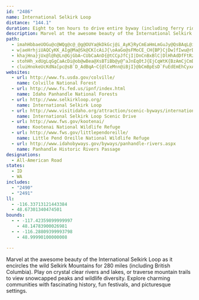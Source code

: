 ```yaml
---
id: "2486"
name: International Selkirk Loop
distance: "144.1"
duration: Eight to ten hours to drive entire byway (including ferry ride and U.S.-Canadian border crossings)
description: Marvel at the awesome beauty of the International Selkirk Loop as it encircles the wild Selkirk Mountains for 280 miles (including British Columbia). Play on crystal clear rivers and lakes, or traverse mountain trails to view snowcapped peaks and wildlife diversity. Explore charming communities with fascinating history, fun festivals, and picturesque settings.
path:
  - imahHbbaeUOGu@c@WQg@c@_@g@OUYa@kDkGcj@i_AyK}RyCmEaHmLmGuJy@QsBAqL@iGd@MG{AH]AWEICSI_@[a@s@i@mAiE{LqAyDgAqDo@_Cm@}AUi@KYKQKOUYe@_@SMe@Sc@Ks@HSDo@\i@b@W^KNKXKVwAzE[~@a@l@ARINe@b@yNpJcB\eA@o@GcBy@oAmAeFyHcBuA{CeBqF}BwCaBiBaBo@}@o@sAGS
  - w|aeHrhjiUAQCyKK_AIg@Ma@Sk@CK[cAiJ{\oAaGo@sFMoCE_CH{BP}CjDw]fIwu@rDeg@fBmYt@uRh@eDdAoDrC_IlAsEn@{Cn@yE^uH\ur@IoPYgL_A}VU{LCeDRa_BDczAD{T?kd@TwdCA__@Fip@Eqb@DeCLsBj@{DlAiFh@qAdKiS`C{FpEgM`Tqx@zA_FvAaEdBmEzBsEjAwBpEaHdDgEdtBmhCxA_Cx@qBhAmDd@iBb@kCXkCT{GEgDSaEe@aDiB{HgCwGsUck@iCyJUgAsAsLs@qM[{PmD_hAScIMkLOsCe@aEiDiRgJmj@i@mCc@mBeAyCkSki@_E}KyBoHkQox@wQa|@gJmb@cE}O}CoJs`@ycAoCwGgFiJcHoJ_HwGg`@m]{RgMkJaE}Ag@sB]yDQkEDeAN}WbGwJpBcDLqC_@s@W{KaGsBg@gZa@eBQwBm@sCwA_BgAsA}AeLwQeBmBgBsAoVmNiCaBwAmAuBaC_JwLgCcEiOoXeDgF_CyBeJ_EeBgAwGsHyAaAcEsBaS_EeFm@_LaCyN_CaJyC}[qQgCkC_B_Ds@gBcHwW}EcPwUos@yBeIi@mEOuCIyFvGso@^gDx@cFXoAbHqShN_`@h@wB~@aFlA}I^aJNkKIe\Uml@SgkAOcUQmG{@cJMaEJkC~@yDvDwI^qBN{ABeFSsBm@kC{AeDu@aB}@}Ba@qAWeAe@}C_AkHq@mFsDuWoBwImCyJmCyHgJkViUik@uE_MiPka@cHqRqKsX_@aAiBmEyDiKs@uC{GgP{AqEE_@Au@@sGK{f@aCBm@?}CCaGDA|DDf\sVH}A[i@_@uBg@_Ms@qJReQ`AcBG}BeBo@sAe@mBm@kEyBGs@MyAw@sCeCcBu@yGcAkXaD_AU_SeIsCe@gCE}[DuHGcWFwl@Gsb@XyDj@}FzBcDfBmBv@gBTi[Gs`@a@ojBcAiUYiaA[qO_@gEs@_UyJgVsDsI{C_KeFsc@oRaMwG}RgOqGsG{MuQoB_CiAy@eBs@{IoB}By@eOsKuEyC_C{C_AwAy@yBo@uBwGmVmAmCqAmBsAyAsDmCcA_AsAgBcAqBu@iCqH}]mGeU}AyEsC{HwI{PgFuHwEgI_D_D}CsB_SgJe_@oOsBkAewAe_Aib@kXsCyAotEeoBwAu@apAa~@oDsBwUoJgl@uMcD[_Q@}DGgAKoAk@iAu@o@}@_AuA}CsG{@wA_EaEeAw@oA{AkKoJsCeDuEsIeEuJi@aAqHkKsTgYaJuKwImLkLcO}FeHqDaFiv@}aAeBaBcBqAoL{Hw`A}m@oN_K
  - khajHna}jUx@l@h@Ln@GjGbA~CUbCaAnD{@tCCpJfCjI|DnCnBxBlC|DlHhAdDfFtRzAbK|ClJ|BfEbC~ArA^dBNxB]|C_C|C_BlCE|Cz@lCpCvD~@hJMx@Kx@e@|@aA~@eBhB_CnAeAdCDdBXxDDxEe@rLd@~Cd@lCn@nBhAzJbIlYhSfCrA|Ab@bD@dS{CdQeD~GMxFr@`OdCrKnC`I~CxDrChBfAfBb@~DZzLHlDf@nBKpCs@`MuJ`HeEdBeBb@s@`EmJjA{DbAmAhBm@fBcB~@oBx@sDEmCSqBgAuBe@yCLeBd@kAx@ShA?~@|@rBtIzOtTjAfA|GhJjPtSlCjEhBlDlB`GjAzEv@jB~@fBh@r@hAr@zA?vAYnDuCvAWrAPvJxFnFnBtIjBzXzDr[fDlf@bC`G|@bBt@xAfAnAxAfY~_@lA`AhD~AdKrCn@VrJbJjDlE~CrExClFjHzNhSj_@pL~SvDxH|BzD^^x@PpB_AhBk@|AIzB`@z@Xb@\r@zAZjAfAhApB|@jCt@nAt@JNn@pBQtCYvAy@x@i@Ps@?k@LUj@Dt@d@lCB|@YfA{FxAk@Xc@x@Ol@Zv@l@@d@S\_@dBm@fB?bDw@|BoAnAY~A?tIfBdP`JTDl@^^f@XfB@lDMvDStA]|@_@t@oBvAkCX{Bx@aAt@yAvBe@xAoDjQmBbB}FbDc@h@Un@Iv@BdBJ`Bb@~C`@zAl@|AbAzA|BvBrFhBz@b@fCtBbArAbBpCx@tBbVxe@fAbB`BtAbC|A|Af@`F`AlLjDtOtDvCd@pK|@lILzDKfOqA~MpApJdBrAChASjJuDt@Q|@A`@FvHtDjDp@hBl@rArA|@xAt@|@tAx@lFz@`Hj@xAx@|DzDlBvAlElB|n@vVdGlCvH|BbErCpL|I~JrKxCzD~EfOf@`Ax@dAbBrAjCpA`GnAlDdAfFjDp`@rZh]hYlDzBhDdBvCx@`Cd@fGj@jDLhCEbASxEaB~@o@jHgHlG}G|BqC|DmFxAoEdA{GvAg]t@{Fb@gBbAuBpBwC`D{CdAm@hJkBzQyIfAgAhGsEvC_AnBKfBN|ElAjCxApBfBx@`ArB|DjN~[~EzJrAjBlCbCdMfJlFpC|CrAxCx@rBKxDyAvAElHvAd]pI~AVfCPnLFlOA?w@hBgElAkB|BsC|G{EbCmAxF}@noBGlKSnJgBbEwAbGaClDeAlEgA`Gs@f]c@ry@BzKQfEy@nBmArGkGjR}Rbl@qT|i@aSfLgFfCsApE{ChVuRndBazAfKkJrXiUzFmFrEkCjLaCbwAgWbXaGrFa@`EDfJrB`DXdADhAEhCYzAk@tAmA~AkAlEmBrA[tc@qGxDeApDoAd]qZta@u\n@[fCk@j^uCfb@}BhBDxIdCxCl@d]p@rGxAnLnF|CjApA^dAFj@MlD{CrDeFbB{Dt@q@hAEzJxBfBETE~AgA~BkCzFgB~As@|@s@tAqCRaBrWgb@pHuM|CsJpAaIvBoRpGqg@bBwRt@iHrBgLpCuJtO_l@vGqWjAmCpEgHdDwB|JwE~GyClCy@|CSbCFxBRxC~@rOfJxCjArATtBPlCQ|Ag@hBaArEqDxOoO|DkErBoFxAmFd@eCl@cEt@yChXmu@vDaMfDiH|OwU`CkEbAyAn@o@bCcB`EuBfNwDjE}@nDqAbAk@`JmIpGoF|DaE`@o@hCuF\g@h@c@rAo@z@Ef@DzBx@|AR|@C`AS~F_CdCOpm@rBfATnA\~Ar@~HzFxVfR`H`GZ`@d@|@jDtIhDrMrCbN`BzLpAbPbB|\h@tFbBzIvGrQx@rDZfDl@tDJ|BIjGKnBDhNLfDt@`JdAfGlAhEnBdGvArF~@`HJnELbBZzBtFtSjBfGv@lA~@f@tn@bUlHvCfJ~A|ALlG@`_@gGpEoAxBeB`HoJh@k@hAm@lHEd@G~IFx@Fh@RrGlFj@XlAVbBJhC_@nMmEhHsC~JuEd]eO~NwHbEExDr@bAf@dKdHbCfAhDx@|DS~A_@vBeAtAgAfBsBfIkKnCcDx@s@~AiAfFgCfDaAbDe@xCGvF^zEz@pM~ChC^bBJ|AE~b@_ErCMbBNnBj@tJrDxAXtDXlCKfAMbEyAbW}L~HeEhHeDhw@u_@lA]~CSfmAQdxBg@fY?zFSnC_@lCs@xCyAzvCudB|T}MhH_ElTqM`rCgaB|]_TxO_JzYqQzNcNz[i\dOiPdN}MlCcDhU_UhNsNhKqLvCeChC_BxDsDrNwPxNuVzCiHpB_EjGaPdCcIrB{HhCyKbAmFxB}O|@mIxAwXTaJPyMfAm_@^{JrCalA[eMqE_vA?eHX{D~Cw\xyAgqOlAsJx@sDlAaEjAgCfCsErB_C`K{I|DsCbByBzCaIzAaBtA_A|BWhAJvErAxAVx@@xAK|EgBvK{FpEsCrBmBfIgKjOcTrS}WbD_CvHqEpZcOnAs@vDoDn@wARaAJ_MBmY@K
  - stohHh_xdUgLqGgCaAcDi@ob@wBea@XsBTiBb@y@^aJnEqOtJ{EjCqWtK{BzAmCjCmDrE[VeErC_Cn@oAR{HNwe@UsY\kHnCsE|EcA`BeBxDu\hy@}H~Qwl@`yAqAzB_ApAwCdD{@l@mG~BmRLaEEoGHe^?ie@q@cBFwKlDyIxEmG`CuBjAcAx@iAlAgKzM}DfCcBv@mCl@wFj@kLl@oABsCOsCy@gj@kTeP{GmCy@cEYgEx@y`@|M}l@~IuNrAmYtB_B^gA^uQhMuK`NcBlAyCvAFrDCx@Sr@Yl@s@j@wIfGwFfDiBj@sFnAwB~@qI~EeBzA}BrDsU|f@mGbLq\je@}@l@iAf@iG|AgCzEiAjEw@hBk@x@y@r@gqBl}@yPfGgsAhk@mDdBaEhDeB|B
  - cluiHnokeUcKdNa[pc@sB`D_AdBqA~C{@lCeMnn@iBjI}@bCmBpEsD`FuEdEmEhCyxA`l@}CpBcDrCy_@p`@cDbFwk@nbA_BfDgBlEyCbOwJpkBBlE`ArEnBfC~HxBdAdAlKpPvBzEbAdF^xFDnD[lEy@dFsBbFoNfZaJ|QaJ|RaJp[y@~Ay@~@_MfIkDhBaD|CuB~CsAnAoAx@}Ad@gLLgEbB}BxBe@|@I^KH
websites:
  - url: http://www.fs.usda.gov/colville/
    name: Colville National Forest
  - url: http://www.fs.fed.us/ipnf/index.html
    name: Idaho Panhandle National Forests
  - url: http://www.selkirkloop.org/
    name: International Selkirk Loop
  - url: http://www.visitidaho.org/attraction/scenic-byways/international-selkirk-loop-scenic-drive/
    name: International Selkirk Loop Scenic Drive
  - url: http://www.fws.gov/kootenai/
    name: Kootenai National Wildlife Refuge
  - url: http://www.fws.gov/littlependoreille/
    name: Little Pend Oreille National Wildlife Refuge
  - url: http://www.idahobyways.gov/byways/panhandle-rivers.aspx
    name: Panhandle Historic Rivers Passage
designations:
  - All-American Road
states:
  - ID
  - WA
includes:
  - "2490"
  - "2491"
ll:
  - -116.33713121443384
  - 48.67301340474501
bounds:
  - - -117.42359899999997
    - 48.14783900026981
  - - -116.28809399993798
    - 48.99990100000008

---
```


Marvel at the awesome beauty of the International Selkirk Loop as it encircles the wild Selkirk Mountains for 280 miles (including British Columbia). Play on crystal clear rivers and lakes, or traverse mountain trails to view snowcapped peaks and wildlife diversity. Explore charming communities with fascinating history, fun festivals, and picturesque settings.
